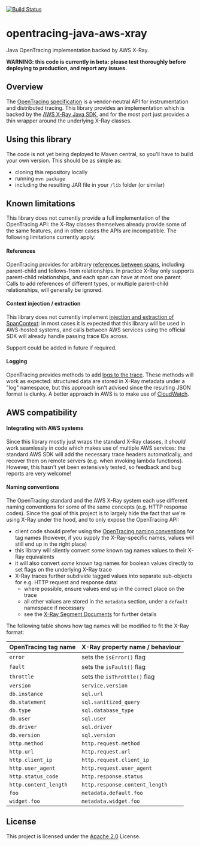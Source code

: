 [![Build Status](https://travis-ci.org/skylight-ipv/opentracing-java-aws-xray.svg?branch=master)](https://travis-ci.org/skylight-ipv/opentracing-java-aws-xray)

# opentracing-java-aws-xray
Java OpenTracing implementation backed by AWS X-Ray.

**WARNING: this code is currently in beta: please test thoroughly before deploying to production, and report any issues.**

## Overview

The [OpenTracing specification](https://opentracing.io) is a vendor-neutral API for instrumentation and distributed 
tracing. This library provides an implementation which is backed by the [AWS X-Ray Java SDK](https://docs.aws.amazon.com/xray/latest/devguide/xray-sdk-java.html),
and for the most part just provides a thin wrapper around the underlying X-Ray classes.

## Using this library

The code is not yet being deployed to Maven central, so you'll have to build your own version. This should be as simple as:

- cloning this repository locally
- running `mvn package`
- including the resulting JAR file in your `/lib` folder (or similar)

## Known limitations

This library does not currently provide a full implementation of the OpenTracing API: the X-Ray classes themselves 
already provide some of the same features, and in other cases the APIs are incompatible. The following limitations 
currently apply:

#### References

OpenTracing provides for arbitrary [references between spans](https://opentracing.io/specification/#references-between-spans), 
including parent-child and follows-from relationships. In practice X-Ray only supports parent-child relationships, and
each span can have at most one parent. Calls to add references of different types, or multiple parent-child relationships,
will generally be ignored.

#### Context injection / extraction

This library does not currently implement [injection and extraction of SpanContext](https://opentracing.io/specification/#inject-a-spancontext-into-a-carrier):
in most cases it is expected that this library will be used in AWS-hosted systems, and calls between AWS services using
the official SDK will already handle passing trace IDs across.

Support could be added in future if required.

#### Logging

OpenTracing provides methods to add [logs to the trace](https://opentracing.io/specification/#log-structured-data). 
These methods will work as expected: structured data are stored in X-Ray metadata under a "log" namespace, but this
approach isn't advised since the resulting JSON format is clunky. A better approach in AWS is to make use of 
[CloudWatch](https://aws.amazon.com/cloudwatch/).

## AWS compatibility

#### Integrating with AWS systems

Since this library mostly just wraps the standard X-Ray classes, it *should* work seamlessly in code which makes use of
multiple AWS services: the standard AWS SDK will add the necessary trace headers automatically, and recover them on 
remote servers (e.g. when invoking lambda functions). However, this hasn't yet been extensively tested, so feedback
and bug reports are very welcome!


#### Naming conventions

The OpenTracing standard and the AWS X-Ray system each use different naming conventions for some of the same concepts 
(e.g. HTTP response codes). Since the goal of this project is to largely hide the fact that we're using X-Ray under the 
hood, and to only expose the OpenTracing API:

- client code should prefer using the [OpenTracing naming conventions](https://opentracing.io/specification/conventions/) 
  for tag names (however, if you supply the X-Ray-specific names, values will still end up in the right place)
- this library will silently convert *some* known tag names values to their X-Ray equivalents
- it will also convert *some* known tag names for boolean values directly to set flags on the underlying X-Ray trace
- X-Ray traces further subdivide tagged values into separate sub-objects for e.g. HTTP request and response data:
  - where possible, ensure values end up in the correct place on the trace
  - all other values are stored in the `metadata` section, under a `default` namespace if necessary
  - see the [X-Ray Segment Documents](https://docs.aws.amazon.com/xray/latest/devguide/xray-api-segmentdocuments.html)
    for further details

The following table shows how tag names will be modified to fit the X-Ray format:

| OpenTracing tag name  | X-Ray property name / behaviour |
|-----------------------|---------------------------------|
| `error`               | sets the `isError()` flag       |
| `fault`               | sets the `isFault()` flag       |
| `throttle`            | sets the `isThrottle()` flag    |
| `version`             | `service.version`               |
| `db.instance`         | `sql.url`                       |
| `db.statement`        | `sql.sanitized_query`           |
| `db.type`             | `sql.database_type`             |
| `db.user`             | `sql.user`                      |
| `db.driver`           | `sql.driver`                    |
| `db.version`          | `sql.version`                   |
| `http.method`         | `http.request.method`           |
| `http.url`            | `http.request.url`              |
| `http.client_ip`      | `http.request.client_ip`        |
| `http.user_agent`     | `http.request.user_agent`       |
| `http.status_code`    | `http.response.status`          |
| `http.content_length` | `http.response.content_length`  |
| `foo`                 | `metadata.default.foo`          |
| `widget.foo`          | `metadata.widget.foo`           |

## License

This project is licensed under the [Apache 2.0](/LICENSE) License.
